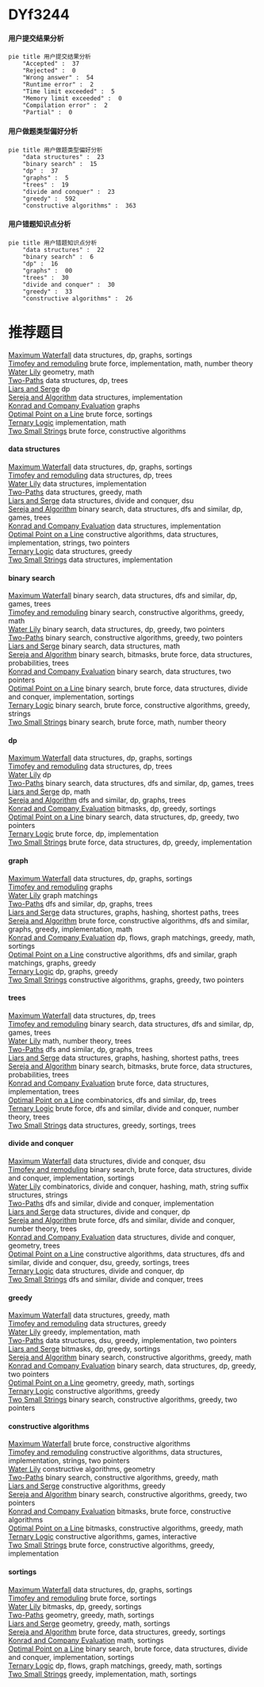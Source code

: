 # DYf3244
<!-- tabs:start -->
#### **用户提交结果分析**

```mermaid
pie title 用户提交结果分析
    "Accepted" :  37
    "Rejected" :  0
    "Wrong answer" :  54
    "Runtime error" :  2
    "Time limit exceeded" :  5
    "Memory limit exceeded" :  0
    "Compilation error" :  2
    "Partial" :  0
```
#### **用户做题类型偏好分析**

```mermaid
pie title 用户做题类型偏好分析
    "data structures" :  23
    "binary search" :  15
    "dp" :  37
    "graphs" :  5
    "trees" :  19
    "divide and conquer" :  23
    "greedy" :  592
    "constructive algorithms" :  363
```
#### **用户错题知识点分析**

```mermaid
pie title 用户错题知识点分析
    "data structures" :  22
    "binary search" :  6
    "dp" :  16
    "graphs" :  00
    "trees" :  30
    "divide and conquer" :  30
    "greedy" :  33
    "constructive algorithms" :  26
```
<!-- tabs:end -->
# 推荐题目
[Maximum Waterfall](http://codeforces.com/problemset/problem/269/D)		data structures,
                        dp,
                        graphs,
                        sortings		  
[Timofey and remoduling](http://codeforces.com/problemset/problem/763/C)		brute force,
                        implementation,
                        math,
                        number theory		  
[Water Lily](http://codeforces.com/problemset/problem/1199/B)		geometry,
                        math		  
[Two-Paths](http://codeforces.com/problemset/problem/1000/G)		data structures,
                        dp,
                        trees		  
[Liars and Serge](http://codeforces.com/problemset/problem/256/D)		dp		  
[Sereja and Algorithm](http://codeforces.com/problemset/problem/367/A)		data structures,
                        implementation		  
[Konrad and Company Evaluation](http://codeforces.com/problemset/problem/1210/D)		graphs		  
[Optimal Point on a Line](http://codeforces.com/problemset/problem/710/B)		brute force,
                        sortings		  
[Ternary Logic](http://codeforces.com/problemset/problem/136/B)		implementation,
                        math		  
[Two Small Strings](http://codeforces.com/problemset/problem/1213/E)		brute force,
                        constructive algorithms		  
<!-- tabs:start -->
#### **data structures**
[Maximum Waterfall](http://codeforces.com/problemset/problem/269/D)		data structures,
                        dp,
                        graphs,
                        sortings		  
[Timofey and remoduling](http://codeforces.com/problemset/problem/1000/G)		data structures,
                        dp,
                        trees		  
[Water Lily](http://codeforces.com/problemset/problem/367/A)		data structures,
                        implementation		  
[Two-Paths](http://codeforces.com/problemset/problem/1209/H)		data structures,
                        greedy,
                        math		  
[Liars and Serge](http://codeforces.com/problemset/problem/763/E)		data structures,
                        divide and conquer,
                        dsu		  
[Sereja and Algorithm](http://codeforces.com/problemset/problem/1099/F)		binary search,
                        data structures,
                        dfs and similar,
                        dp,
                        games,
                        trees		  
[Konrad and Company Evaluation](http://codeforces.com/problemset/problem/1279/C)		data structures,
                        implementation		  
[Optimal Point on a Line](https://codeforces.com/contest/1382/problem/C2)		constructive algorithms,
                        data structures,
                        implementation,
                        strings,
                        two pointers		  
[Ternary Logic](http://codeforces.com/problemset/problem/1214/C)		data structures,
                        greedy		  
[Two Small Strings](http://codeforces.com/problemset/problem/1468/C)		data structures,
                        implementation		  
#### **binary search**
[Maximum Waterfall](http://codeforces.com/problemset/problem/1099/F)		binary search,
                        data structures,
                        dfs and similar,
                        dp,
                        games,
                        trees		  
[Timofey and remoduling](http://codeforces.com/problemset/problem/1476/A)		binary search,
                        constructive algorithms,
                        greedy,
                        math		  
[Water Lily](http://codeforces.com/problemset/problem/1492/C)		binary search,
                        data structures,
                        dp,
                        greedy,
                        two pointers		  
[Two-Paths](http://codeforces.com/problemset/problem/1463/D)		binary search,
                        constructive algorithms,
                        greedy,
                        two pointers		  
[Liars and Serge](http://codeforces.com/problemset/problem/1490/G)		binary search,
                        data structures,
                        math		  
[Sereja and Algorithm](http://codeforces.com/problemset/problem/1479/D)		binary search,
                        bitmasks,
                        brute force,
                        data structures,
                        probabilities,
                        trees		  
[Konrad and Company Evaluation](http://codeforces.com/problemset/problem/1436/E)		binary search,
                        data structures,
                        two pointers		  
[Optimal Point on a Line](http://codeforces.com/problemset/problem/1461/D)		binary search,
                        brute force,
                        data structures,
                        divide and conquer,
                        implementation,
                        sortings		  
[Ternary Logic](http://codeforces.com/problemset/problem/1493/C)		binary search,
                        brute force,
                        constructive algorithms,
                        greedy,
                        strings		  
[Two Small Strings](http://codeforces.com/problemset/problem/1487/D)		binary search,
                        brute force,
                        math,
                        number theory		  
#### **dp**
[Maximum Waterfall](http://codeforces.com/problemset/problem/269/D)		data structures,
                        dp,
                        graphs,
                        sortings		  
[Timofey and remoduling](http://codeforces.com/problemset/problem/1000/G)		data structures,
                        dp,
                        trees		  
[Water Lily](http://codeforces.com/problemset/problem/256/D)		dp		  
[Two-Paths](http://codeforces.com/problemset/problem/1099/F)		binary search,
                        data structures,
                        dfs and similar,
                        dp,
                        games,
                        trees		  
[Liars and Serge](http://codeforces.com/problemset/problem/1158/F)		dp,
                        math		  
[Sereja and Algorithm](http://codeforces.com/problemset/problem/1324/F)		dfs and similar,
                        dp,
                        graphs,
                        trees		  
[Konrad and Company Evaluation](http://codeforces.com/problemset/problem/1316/E)		bitmasks,
                        dp,
                        greedy,
                        sortings		  
[Optimal Point on a Line](http://codeforces.com/problemset/problem/1492/C)		binary search,
                        data structures,
                        dp,
                        greedy,
                        two pointers		  
[Ternary Logic](https://codeforces.com/contest/1457/problem/C)		brute force,
                        dp,
                        implementation		  
[Two Small Strings](http://codeforces.com/problemset/problem/1491/C)		brute force,
                        data structures,
                        dp,
                        greedy,
                        implementation		  
#### **graph**
[Maximum Waterfall](http://codeforces.com/problemset/problem/269/D)		data structures,
                        dp,
                        graphs,
                        sortings		  
[Timofey and remoduling](http://codeforces.com/problemset/problem/1210/D)		graphs		  
[Water Lily](http://codeforces.com/problemset/problem/120/H)		graph matchings		  
[Two-Paths](http://codeforces.com/problemset/problem/1324/F)		dfs and similar,
                        dp,
                        graphs,
                        trees		  
[Liars and Serge](http://codeforces.com/problemset/problem/763/D)		data structures,
                        graphs,
                        hashing,
                        shortest paths,
                        trees		  
[Sereja and Algorithm](http://codeforces.com/problemset/problem/1487/C)		brute force,
                        constructive algorithms,
                        dfs and similar,
                        graphs,
                        greedy,
                        implementation,
                        math		  
[Konrad and Company Evaluation](http://codeforces.com/problemset/problem/1437/C)		dp,
                        flows,
                        graph matchings,
                        greedy,
                        math,
                        sortings		  
[Optimal Point on a Line](http://codeforces.com/problemset/problem/1470/D)		constructive algorithms,
                        dfs and similar,
                        graph matchings,
                        graphs,
                        greedy		  
[Ternary Logic](http://codeforces.com/problemset/problem/1476/C)		dp,
                        graphs,
                        greedy		  
[Two Small Strings](http://codeforces.com/problemset/problem/1304/D)		constructive algorithms,
                        graphs,
                        greedy,
                        two pointers		  
#### **trees**
[Maximum Waterfall](http://codeforces.com/problemset/problem/1000/G)		data structures,
                        dp,
                        trees		  
[Timofey and remoduling](http://codeforces.com/problemset/problem/1099/F)		binary search,
                        data structures,
                        dfs and similar,
                        dp,
                        games,
                        trees		  
[Water Lily](http://codeforces.com/problemset/problem/1210/C)		math,
                        number theory,
                        trees		  
[Two-Paths](http://codeforces.com/problemset/problem/1324/F)		dfs and similar,
                        dp,
                        graphs,
                        trees		  
[Liars and Serge](http://codeforces.com/problemset/problem/763/D)		data structures,
                        graphs,
                        hashing,
                        shortest paths,
                        trees		  
[Sereja and Algorithm](http://codeforces.com/problemset/problem/1479/D)		binary search,
                        bitmasks,
                        brute force,
                        data structures,
                        probabilities,
                        trees		  
[Konrad and Company Evaluation](http://codeforces.com/problemset/problem/1511/C)		brute force,
                        data structures,
                        implementation,
                        trees		  
[Optimal Point on a Line](http://codeforces.com/problemset/problem/1499/F)		combinatorics,
                        dfs and similar,
                        dp,
                        trees		  
[Ternary Logic](http://codeforces.com/problemset/problem/1491/E)		brute force,
                        dfs and similar,
                        divide and conquer,
                        number theory,
                        trees		  
[Two Small Strings](http://codeforces.com/problemset/problem/1466/D)		data structures,
                        greedy,
                        sortings,
                        trees		  
#### **divide and conquer**
[Maximum Waterfall](http://codeforces.com/problemset/problem/763/E)		data structures,
                        divide and conquer,
                        dsu		  
[Timofey and remoduling](http://codeforces.com/problemset/problem/1461/D)		binary search,
                        brute force,
                        data structures,
                        divide and conquer,
                        implementation,
                        sortings		  
[Water Lily](http://codeforces.com/problemset/problem/1466/G)		combinatorics,
                        divide and conquer,
                        hashing,
                        math,
                        string suffix structures,
                        strings		  
[Two-Paths](http://codeforces.com/problemset/problem/1490/D)		dfs and similar,
                        divide and conquer,
                        implementation		  
[Liars and Serge](https://codeforces.com/contest/1483/problem/C)		data structures,
                        divide and conquer,
                        dp		  
[Sereja and Algorithm](http://codeforces.com/problemset/problem/1491/E)		brute force,
                        dfs and similar,
                        divide and conquer,
                        number theory,
                        trees		  
[Konrad and Company Evaluation](http://codeforces.com/problemset/problem/1303/G)		data structures,
                        divide and conquer,
                        geometry,
                        trees		  
[Optimal Point on a Line](http://codeforces.com/problemset/problem/1494/D)		constructive algorithms,
                        data structures,
                        dfs and similar,
                        divide and conquer,
                        dsu,
                        greedy,
                        sortings,
                        trees		  
[Ternary Logic](http://codeforces.com/problemset/problem/1482/E)		data structures,
                        divide and conquer,
                        dp		  
[Two Small Strings](http://codeforces.com/problemset/problem/566/C)		dfs and similar,
                        divide and conquer,
                        trees		  
#### **greedy**
[Maximum Waterfall](http://codeforces.com/problemset/problem/1209/H)		data structures,
                        greedy,
                        math		  
[Timofey and remoduling](http://codeforces.com/problemset/problem/1214/C)		data structures,
                        greedy		  
[Water Lily](http://codeforces.com/problemset/problem/1096/A)		greedy,
                        implementation,
                        math		  
[Two-Paths](http://codeforces.com/problemset/problem/1209/G1)		data structures,
                        dsu,
                        greedy,
                        implementation,
                        two pointers		  
[Liars and Serge](http://codeforces.com/problemset/problem/1316/E)		bitmasks,
                        dp,
                        greedy,
                        sortings		  
[Sereja and Algorithm](http://codeforces.com/problemset/problem/1476/A)		binary search,
                        constructive algorithms,
                        greedy,
                        math		  
[Konrad and Company Evaluation](http://codeforces.com/problemset/problem/1492/C)		binary search,
                        data structures,
                        dp,
                        greedy,
                        two pointers		  
[Optimal Point on a Line](https://codeforces.com/contest/1496/problem/C)		geometry,
                        greedy,
                        math,
                        sortings		  
[Ternary Logic](http://codeforces.com/problemset/problem/1493/A)		constructive algorithms,
                        greedy		  
[Two Small Strings](http://codeforces.com/problemset/problem/1463/D)		binary search,
                        constructive algorithms,
                        greedy,
                        two pointers		  
#### **constructive algorithms**
[Maximum Waterfall](http://codeforces.com/problemset/problem/1213/E)		brute force,
                        constructive algorithms		  
[Timofey and remoduling](https://codeforces.com/contest/1382/problem/C2)		constructive algorithms,
                        data structures,
                        implementation,
                        strings,
                        two pointers		  
[Water Lily](http://codeforces.com/problemset/problem/763/B)		constructive algorithms,
                        geometry		  
[Two-Paths](http://codeforces.com/problemset/problem/1476/A)		binary search,
                        constructive algorithms,
                        greedy,
                        math		  
[Liars and Serge](http://codeforces.com/problemset/problem/1493/A)		constructive algorithms,
                        greedy		  
[Sereja and Algorithm](http://codeforces.com/problemset/problem/1463/D)		binary search,
                        constructive algorithms,
                        greedy,
                        two pointers		  
[Konrad and Company Evaluation](https://codeforces.com/contest/1456/problem/B)		bitmasks,
                        brute force,
                        constructive algorithms		  
[Optimal Point on a Line](http://codeforces.com/problemset/problem/1492/D)		bitmasks,
                        constructive algorithms,
                        greedy,
                        math		  
[Ternary Logic](https://codeforces.com/contest/1504/problem/D)		constructive algorithms,
                        games,
                        interactive		  
[Two Small Strings](https://codeforces.com/contest/1483/problem/A)		brute force,
                        constructive algorithms,
                        greedy,
                        implementation		  
#### **sortings**
[Maximum Waterfall](http://codeforces.com/problemset/problem/269/D)		data structures,
                        dp,
                        graphs,
                        sortings		  
[Timofey and remoduling](http://codeforces.com/problemset/problem/710/B)		brute force,
                        sortings		  
[Water Lily](http://codeforces.com/problemset/problem/1316/E)		bitmasks,
                        dp,
                        greedy,
                        sortings		  
[Two-Paths](https://codeforces.com/contest/1496/problem/C)		geometry,
                        greedy,
                        math,
                        sortings		  
[Liars and Serge](http://codeforces.com/problemset/problem/1495/A)		geometry,
                        greedy,
                        math,
                        sortings		  
[Sereja and Algorithm](http://codeforces.com/problemset/problem/1497/A)		brute force,
                        data structures,
                        greedy,
                        sortings		  
[Konrad and Company Evaluation](http://codeforces.com/problemset/problem/1427/A)		math,
                        sortings		  
[Optimal Point on a Line](http://codeforces.com/problemset/problem/1461/D)		binary search,
                        brute force,
                        data structures,
                        divide and conquer,
                        implementation,
                        sortings		  
[Ternary Logic](http://codeforces.com/problemset/problem/1437/C)		dp,
                        flows,
                        graph matchings,
                        greedy,
                        math,
                        sortings		  
[Two Small Strings](http://codeforces.com/problemset/problem/1473/A)		greedy,
                        implementation,
                        math,
                        sortings		  
<!-- tabs:end -->

